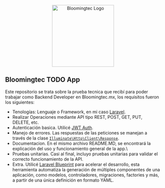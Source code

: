 <p align="center"><a href="https://bloomingtec.mx" target="_blank"><img src="https://bloomingtec.mx/assets/img/im/Icono_Blooming_Tec-01.png" width="200" alt="Bloomingtec Logo"></a></p>

## Bloomingtec TODO App

Este repositorio se trata sobre la prueba tecnica que recibí para poder trabajar como Backend Developer en Bloomingtec.mx, los requisitos fueron los siguientes:

- Tenologías: Lenguaje o Framework, en mi caso [Laravel](https://laravel.com/).
- Realizar Operaciones mediante API tipo REST, POST, GET, PUT, DELETE, etc. 
- Autenticación basica. Utilicé [JWT Auth](https://www.jwt.io/).
- Manejo de errores. Las respuestas de las peticiones se manejan a través de la clase [`Illuminate\Http\Client\Response`](https://laravel.com/api/11.x/Illuminate/Http/Client/Response.html).
- Documentacion. En el mismo archivo README.MD, se encontrará la explicación del uso y funcionamiento general de la app.\
- Pruebas unitarias. Casi al final, incluyo pruebas unitarias para validar el correcto funcionamiento de la API.
- Extra. Utilicé [Laravel Blueprint](https://blueprint.laravelshift.com/) para acelerar el desarrollo, esta herramienta automatiza la generación de múltiples componentes de una aplicación, como modelos, controladores, migraciones, factories y más, a partir de una única definición en formato YAML. 